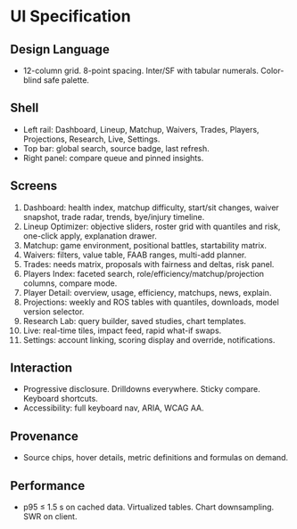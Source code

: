 # UI Specification

## Design Language
- 12-column grid. 8-point spacing. Inter/SF with tabular numerals. Color-blind safe palette.

## Shell
- Left rail: Dashboard, Lineup, Matchup, Waivers, Trades, Players, Projections, Research, Live, Settings.
- Top bar: global search, source badge, last refresh.
- Right panel: compare queue and pinned insights.

## Screens
1. Dashboard: health index, matchup difficulty, start/sit changes, waiver snapshot, trade radar, trends, bye/injury timeline.
2. Lineup Optimizer: objective sliders, roster grid with quantiles and risk, one-click apply, explanation drawer.
3. Matchup: game environment, positional battles, startability matrix.
4. Waivers: filters, value table, FAAB ranges, multi-add planner.
5. Trades: needs matrix, proposals with fairness and deltas, risk panel.
6. Players Index: faceted search, role/efficiency/matchup/projection columns, compare mode.
7. Player Detail: overview, usage, efficiency, matchups, news, explain.
8. Projections: weekly and ROS tables with quantiles, downloads, model version selector.
9. Research Lab: query builder, saved studies, chart templates.
10. Live: real-time tiles, impact feed, rapid what-if swaps.
11. Settings: account linking, scoring display and override, notifications.

## Interaction
- Progressive disclosure. Drilldowns everywhere. Sticky compare. Keyboard shortcuts.
- Accessibility: full keyboard nav, ARIA, WCAG AA.

## Provenance
- Source chips, hover details, metric definitions and formulas on demand.

## Performance
- p95 ≤ 1.5 s on cached data. Virtualized tables. Chart downsampling. SWR on client.
